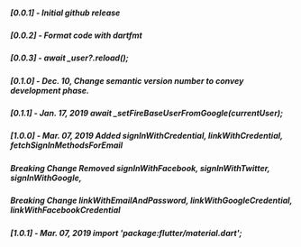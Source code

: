 ##### [0.0.1] - Initial github release
##### [0.0.2] - Format code with dartfmt
##### [0.0.3] - await _user?.reload();
##### [0.1.0] - Dec. 10, Change semantic version number to convey development phase.
##### [0.1.1] - Jan. 17, 2019  await _setFireBaseUserFromGoogle(currentUser);
##### [1.0.0] - Mar. 07, 2019  Added signInWithCredential, linkWithCredential, fetchSignInMethodsForEmail
##### **Breaking Change**      Removed signInWithFacebook, signInWithTwitter, signInWithGoogle, 
##### **Breaking Change**      linkWithEmailAndPassword, linkWithGoogleCredential, linkWithFacebookCredential
##### [1.0.1] - Mar. 07, 2019  import 'package:flutter/material.dart';
